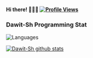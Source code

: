 #### Hi there! 👑🍻🐧  [![Profile Views](https://gpvc.arturio.dev/Dawit-Sh)](https://github.com/Dawit-Sh)


### Dawit-Sh Programming Stat

![Languages](https://github-readme-stats.vercel.app/api/top-langs/?username=Dawit-Sh&theme=merko&layout=compact)

[![Dawit-Sh github stats](https://github-readme-stats.vercel.app/api?username=Dawit-Sh&include_all_commits=true&count_private=true&show_icons=true&line_height=20&title_color=FFFFFF&icon_color=FFFFFF&text_color=FFFFFF&bg_color=0D1117)](https://github.com/Dawit-Sh/github-readme-stats)
